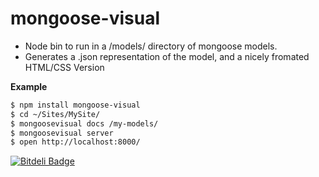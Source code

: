 
# mongoose-visual

 * Node bin to run in a /models/ directory of mongoose models.
 * Generates a .json representation of the model, and a nicely fromated HTML/CSS Version

 **Example**

 ```bash
 $ npm install mongoose-visual
 $ cd ~/Sites/MySite/
 $ mongoosevisual docs /my-models/
 $ mongoosevisual server
 $ open http://localhost:8000/
 ```

[![Bitdeli Badge](https://d2weczhvl823v0.cloudfront.net/edwardhotchkiss/mongoose-visual/trend.png)](https://bitdeli.com/free "Bitdeli Badge")

